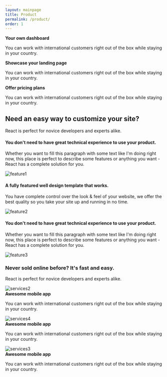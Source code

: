 ```yaml
---
layout: mainpage
title: Product
permalink: /product/
order: 1
---
```

<div id="features">
	<div id="features-hover">
		<div class="container">
			<div class="row">
				<div class="col-md-12 images">
					<img src="images/services5.png" class="img-responsive active" alt="services5" style="display: none;">
				</div>
			</div>
			<div class="row features">
				<div class="col-md-4">
					<div class="feature active">
						<strong>Your own dashboard</strong>
						<p>
							You can work with international customers right out of the box while staying in your country.
						</p>
					</div>
				</div>
				<div class="col-md-4">
					<div class="feature active">
						<strong>Showcase your landing page</strong>
						<p>
							You can work with international customers right out of the box while staying in your country.
						</p>
					</div>
				</div>
				<div class="col-md-4">
					<div class="feature active">
						<strong>Offer pricing plans</strong>
						<p>
							You can work with international customers right out of the box while staying in your country.
						</p>
					</div>
				</div>
			</div>
		</div>
	</div>
	<div id="first-option">
		<div class="container">
			<div class="row header">
				<div class="col-md-12">
					<h2>Need an easy way to customize your site?</h2>
					<p>React is perfect for novice developers and experts alike.</p>
				</div>
			</div>
			<div class="row feature">
				<div class="col-md-6 info">
					<h4>You don't need to have great technical experience to use your product.</h4>
					<p>
						Whether you want to fill this paragraph with some text like I'm doing right now, this place is perfect to describe some features or anything you want - React has a complete solution for you.
					</p>
				</div>
				<div class="col-md-6 image">
					<img src="images/feature1.png" class="img-responsive" alt="feature1">
				</div>
			</div>
			<div class="row feature">
				<div class="col-md-6 info">
					<h4>A fully featured well design template that works.</h4>
					<p>
						You have complete control over the look &amp; feel of your website, we offer the best quality so you take your site up and running in no time.
					</p>
				</div>
				<div class="col-md-6 image">
					<img src="images/feature2.png" class="img-responsive" alt="feature2">
				</div>
			</div>
			<div class="row feature last">
				<div class="col-md-6 info">
					<h4>You don't need to have great technical experience to use your product.</h4>
					<p>
						Whether you want to fill this paragraph with some text like I'm doing right now, this place is perfect to describe some features or anything you want - React has a complete solution for you.
					</p>
				</div>
				<div class="col-md-6 image">
					<img src="images/feature3.png" class="img-responsive" alt="feature3">
				</div>
			</div>
		</div>
	</div>
</div>
<div id="services">
	<div id="grid-first">
		<div class="container">
			<div class="row header">
				<h3>Never sold online before? It's fast and easy.</h3>
				<p>
					React is perfect for novice developers and experts alike.
				</p>
			</div>
			<div class="row sections">
				<div class="col-md-4">
					<div class="section">
						<div class="pic">
							<img src="images/services2.png" class="img-responsive" alt="services2">
						</div>
						<div class="info">
							<strong>Awesome mobile app</strong>
							<p>
								You can work with international customers right out of the box while staying in your country.
							</p>
						</div>
					</div>
				</div>
				<div class="col-md-4">
					<div class="section">
						<div class="pic">
							<img src="images/services4.png" class="img-responsive" alt="services4">
						</div>
						<div class="info">
							<strong>Awesome mobile app</strong>
							<p>
								You can work with international customers right out of the box while staying in your country.
							</p>
						</div>
					</div>
				</div>
				<div class="col-md-4">
					<div class="section">
						<div class="pic">
							<img src="images/services3.png" class="img-responsive" alt="services3">
						</div>
						<div class="info">
							<strong>Awesome mobile app</strong>
							<p>
								You can work with international customers right out of the box while staying in your country.
							</p>
						</div>
					</div>
				</div>
			</div>
		</div>
	</div>
</div>